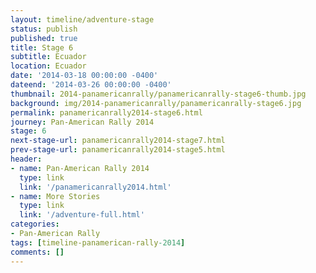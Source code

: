 ```yaml
---
layout: timeline/adventure-stage
status: publish
published: true
title: Stage 6
subtitle: Ecuador
location: Ecuador
date: '2014-03-18 00:00:00 -0400'
dateend: '2014-03-26 00:00:00 -0400'
thumbnail: 2014-panamericanrally/panamericanrally-stage6-thumb.jpg
background: img/2014-panamericanrally/panamericanrally-stage6.jpg
permalink: panamericanrally2014-stage6.html
journey: Pan-American Rally 2014
stage: 6
next-stage-url: panamericanrally2014-stage7.html
prev-stage-url: panamericanrally2014-stage5.html
header:
- name: Pan-American Rally 2014
  type: link
  link: '/panamericanrally2014.html'
- name: More Stories
  type: link
  link: '/adventure-full.html'
categories:
- Pan-American Rally
tags: [timeline-panamerican-rally-2014]
comments: []
---
```

